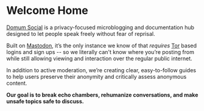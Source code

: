 Welcome Home
============

[Domum Social](https://domum.social) is a privacy-focused microblogging and documentation hub
designed to let people speak freely without fear of reprisal.

Built on [Mastodon](https://github.com/mastodon/), it’s the only instance we know of
that *requires* [Tor](https://www.torproject.org)  based logins and sign ups -- so we literally can't know where
you’re posting from while still allowing viewing and interaction over
the regular public internet.

In addition to active moderation, we’re creating clear, easy-to-follow
guides to help users preserve their anonymity and critically assess
anonymous content.

**Our goal is to break echo chambers, rehumanize conversations, and make
unsafe topics safe to discuss.**
